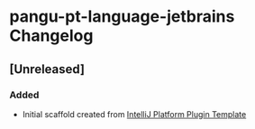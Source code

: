 <!-- Keep a Changelog guide -> https://keepachangelog.com -->

# pangu-pt-language-jetbrains Changelog

## [Unreleased]
### Added
- Initial scaffold created from [IntelliJ Platform Plugin Template](https://github.com/JetBrains/intellij-platform-plugin-template)
